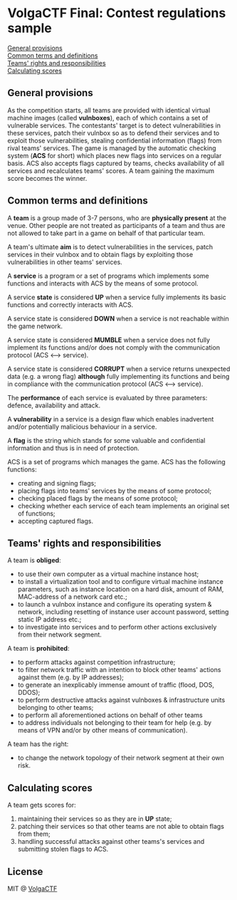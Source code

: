 # VolgaCTF Final: Contest regulations sample

[General provisions](#general-provisions)  
[Common terms and definitions](#common-terms-and-definitions)  
[Teams' rights and responsibilities](#teams-rights-and-responsibilities)  
[Calculating scores](#calculating-scores)  

## General provisions

As the competition starts, all teams are provided with identical virtual machine images (called **vulnboxes**), each of which contains a set of vulnerable services. The contestants' target is to detect vulnerabilities in these services, patch their vulnbox so as to defend their services and to exploit those vulnerabilities, stealing confidential information (flags) from rival teams' services. The game is managed by the automatic checking system (**ACS** for short) which places new flags into services on a regular basis. ACS also accepts flags captured by teams, checks availability of all services and recalculates teams' scores. A team gaining the maximum score becomes the winner.

## Common terms and definitions

A **team** is a group made of 3-7 persons, who are **physically present** at the venue. Other people are not treated as participants of a team and thus are not allowed to take part in a game on behalf of that particular team.

A team's ultimate **aim** is to detect vulnerabilities in the services, patch services in their vulnbox and to obtain flags by exploiting those vulnerabilities in other teams' services.

A **service** is a program or a set of programs which implements some functions and interacts with ACS by the means of some protocol.

A service **state** is considered **UP** when a service fully implements its basic functions and correctly interacts with ACS.

A service state is considered **DOWN** when a service is not reachable within the game network.

A service state is considered **MUMBLE** when a service does not fully implement its functions and/or does not comply with the communication protocol (ACS ⟷ service).

A service state is considered **CORRUPT** when a service returns unexpected data (e.g. a wrong flag) **although** fully implementing its functions and being in compliance with the communication protocol (ACS ⟷ service).

The **performance** of each service is evaluated by three parameters: defence, availability and attack.

A **vulnerability** in a service is a design flaw which enables inadvertent and/or potentially malicious behaviour in a service.

A **flag** is the string which stands for some valuable and confidential information and thus is in need of protection.

ACS is a set of programs which manages the game. ACS has the following functions:

- creating and signing flags;
- placing flags into teams' services by the means of some protocol;
- checking placed flags by the means of some protocol;
- checking whether each service of each team implements an
original set of functions;
- accepting captured flags.

## Teams' rights and responsibilities

A team is **obliged**:

- to use their own computer as a virtual machine instance host;
- to install a virtualization tool and to configure virtual machine instance parameters, such as instance location on a hard disk, amount of RAM, MAC-address of a network card etc.;
- to launch a vulnbox instance and configure its operating system & network, including resetting of instance user account password, setting static IP address etc.;
- to investigate into services and to perform other actions exclusively from their network segment.

A team is **prohibited**:
- to perform attacks against competition infrastructure;
- to filter network traffic with an intention to block other teams' actions against them (e.g. by IP addresses);
- to generate an inexplicably immense amount of traffic (flood, DOS, DDOS);
- to perform destructive attacks against vulnboxes & infrastructure units belonging to other teams;
- to perform all aforementioned actions on behalf of other teams
- to address individuals not belonging to their team for help (e.g. by means of VPN and/or by other means of communication).

A team has the right:

- to change the network topology of their network segment at
their own risk.

## Calculating scores

A team gets scores for:

1. maintaining their services so as they are in **UP** state;
2. patching their services so that other teams are not able to obtain
flags from them;
3. handling successful attacks against other teams's services and
submitting stolen flags to ACS.

## License
MIT @ [VolgaCTF](https://github.com/VolgaCTF)
